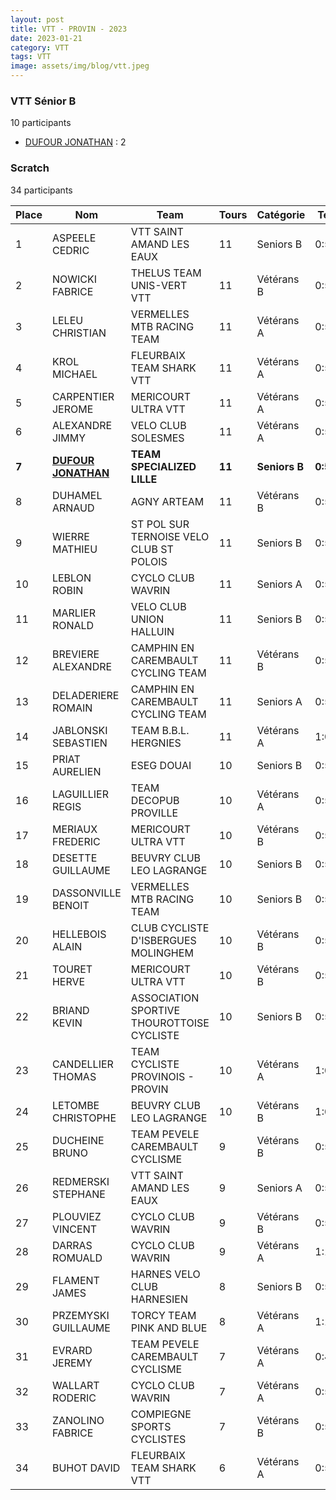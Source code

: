 ```yaml
---
layout: post
title: VTT - PROVIN - 2023
date: 2023-01-21
category: VTT
tags: VTT
image: assets/img/blog/vtt.jpeg
---
```


### VTT Sénior B
10 participants
- [DUFOUR JONATHAN](https://teamspecializedlille.github.io/works/dufourjonathan) : 2

### Scratch
34 participants

| Place | Nom | Team | Tours | Catégorie | Temps |
|---|---|---|---|---|---|
| 1 | ASPEELE CEDRIC | VTT SAINT AMAND LES EAUX | 11 | Seniors B | 0:54:42 | 
| 2 | NOWICKI FABRICE | THELUS TEAM UNIS-VERT VTT | 11 | Vétérans B | 0:55:9 | 
| 3 | LELEU CHRISTIAN | VERMELLES MTB RACING TEAM | 11 | Vétérans A | 0:55:39 | 
| 4 | KROL MICHAEL | FLEURBAIX TEAM SHARK VTT | 11 | Vétérans A | 0:56:18 | 
| 5 | CARPENTIER JEROME | MERICOURT ULTRA VTT | 11 | Vétérans A | 0:56:40 | 
| 6 | ALEXANDRE JIMMY | VELO CLUB SOLESMES | 11 | Vétérans A | 0:57:35 | 
| **7** | **[DUFOUR JONATHAN](https://teamspecializedlille.github.io/works/dufourjonathan)** | **TEAM SPECIALIZED LILLE** | **11** | **Seniors B** | **0:57:58** | 
| 8 | DUHAMEL ARNAUD | AGNY ARTEAM | 11 | Vétérans B | 0:58:13 | 
| 9 | WIERRE MATHIEU | ST POL SUR TERNOISE VELO CLUB ST POLOIS | 11 | Seniors B | 0:58:18 | 
| 10 | LEBLON ROBIN | CYCLO CLUB WAVRIN | 11 | Seniors A | 0:58:20 | 
| 11 | MARLIER RONALD | VELO CLUB UNION HALLUIN | 11 | Seniors B | 0:59:25 | 
| 12 | BREVIERE ALEXANDRE | CAMPHIN EN CAREMBAULT CYCLING TEAM | 11 | Vétérans B | 0:59:29 | 
| 13 | DELADERIERE ROMAIN | CAMPHIN EN CAREMBAULT CYCLING TEAM | 11 | Seniors A | 0:59:46 | 
| 14 | JABLONSKI SEBASTIEN | TEAM B.B.L. HERGNIES | 11 | Vétérans A | 1:0:19 | 
| 15 | PRIAT AURELIEN | ESEG DOUAI | 10 | Seniors B | 0:55:0 | 
| 16 | LAGUILLIER REGIS | TEAM DECOPUB PROVILLE | 10 | Vétérans A | 0:55:35 | 
| 17 | MERIAUX FREDERIC | MERICOURT ULTRA VTT | 10 | Vétérans B | 0:56:45 | 
| 18 | DESETTE GUILLAUME | BEUVRY CLUB LEO LAGRANGE | 10 | Seniors B | 0:57:35 | 
| 19 | DASSONVILLE BENOIT | VERMELLES MTB RACING TEAM | 10 | Seniors B | 0:57:39 | 
| 20 | HELLEBOIS ALAIN | CLUB CYCLISTE D'ISBERGUES MOLINGHEM | 10 | Vétérans B | 0:58:9 | 
| 21 | TOURET HERVE | MERICOURT ULTRA VTT | 10 | Vétérans B | 0:58:15 | 
| 22 | BRIAND KEVIN | ASSOCIATION SPORTIVE THOUROTTOISE CYCLISTE | 10 | Seniors B | 0:59:6 | 
| 23 | CANDELLIER THOMAS | TEAM CYCLISTE PROVINOIS - PROVIN | 10 | Vétérans A | 1:0:0 | 
| 24 | LETOMBE CHRISTOPHE | BEUVRY CLUB LEO LAGRANGE | 10 | Vétérans B | 1:0:22 | 
| 25 | DUCHEINE BRUNO | TEAM PEVELE CAREMBAULT CYCLISME | 9 | Vétérans B | 0:54:51 | 
| 26 | REDMERSKI STEPHANE | VTT SAINT AMAND LES EAUX | 9 | Seniors A | 0:56:0 | 
| 27 | PLOUVIEZ VINCENT | CYCLO CLUB WAVRIN | 9 | Vétérans B | 0:56:13 | 
| 28 | DARRAS ROMUALD | CYCLO CLUB WAVRIN | 9 | Vétérans A | 1:1:15 | 
| 29 | FLAMENT JAMES | HARNES VELO CLUB HARNESIEN | 8 | Seniors B | 0:55:22 | 
| 30 | PRZEMYSKI GUILLAUME | TORCY TEAM PINK AND BLUE | 8 | Vétérans A | 1:1:27 | 
| 31 | EVRARD JEREMY | TEAM PEVELE CAREMBAULT CYCLISME | 7 | Vétérans A | 0:40:11 | 
| 32 | WALLART RODERIC | CYCLO CLUB WAVRIN | 7 | Vétérans A | 0:55:15 | 
| 33 | ZANOLINO FABRICE | COMPIEGNE SPORTS CYCLISTES | 7 | Vétérans B | 0:57:59 | 
| 34 | BUHOT DAVID | FLEURBAIX TEAM SHARK VTT | 6 | Vétérans A | 0:56:3 | 
